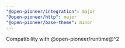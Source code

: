 ```yaml
---
"@open-pioneer/integration": major
"@open-pioneer/http": major
"@open-pioneer/base-theme": minor
---
```


Compatibility with @open-pioneer/runtime@^2
